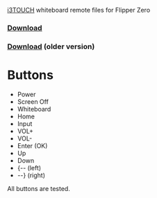 [i3TOUCH](https://www.i3-technologies.com/en/products/touchscreens/) whiteboard remote files for Flipper Zero

### [Download](https://minhaskamal.github.io/DownGit/#/home?url=https://github.com/sobakinmontazer/i3touch-flipper-zero/blob/main/i3touch.ir)<br/>
### [Download](https://minhaskamal.github.io/DownGit/#/home?url=https://github.com/sobakinmontazer/i3touch-flipper-zero/blob/main/i3touch_old_ver.ir) (older version)

# Buttons
- Power
- Screen Off
- Whiteboard
- Home
- Input
- VOL+
- VOL-
- Enter (OK)
- Up
- Down
- {-- (left)
- --} (right)

All buttons are tested.

